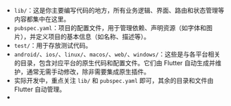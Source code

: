 - `lib/`：这是你主要编写代码的地方，所有业务逻辑、界面、路由和状态管理等内容都集中在这里。
- `pubspec.yaml`：项目的配置文件，用于管理依赖、声明资源（如字体和图片），并定义项目的基本信息（如名称、描述等）。
- `test/`：用于存放测试代码。
- `android/`、`ios/`、`linux/`、`macos/`、`web/`、`windows/`：这些是与各平台相关的目录，包含对应平台的原生代码和配置文件。它们由 Flutter 自动生成并维护，通常无需手动修改，除非需要集成原生插件。
- 实际开发中，重点关注 `lib/` 和 `pubspec.yaml` 即可，其余的目录和文件由 Flutter 自动管理。
-